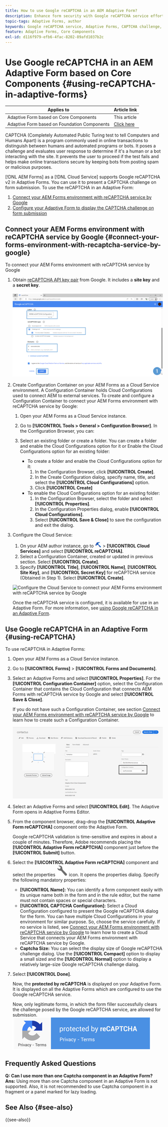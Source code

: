 ```yaml
---
title: How to use Google reCAPTCHA in an AEM Adaptive Form?
description: Enhance form security with Google reCAPTCHA service effortlessly. Step-by-step guide inside!
topic-tags: Adaptive Forms, author
keywords: Google reCAPTCHA service, Adaptive Forms, CAPTCHA challenge, Bot prevention, Core Components, Form submission security, Form spam prevention
feature: Adaptive Forms, Core Components
exl-id: d116f979-efb6-4fac-8202-89afd1037b2c
---
```

# Use Google reCAPTCHA in an AEM Adaptive Form based on Core Components {#using-reCAPTCHA-in-adaptive-forms}

| Applies to | Article link |
| -------- | ---------------------------- |
|  Adaptive Form based on Core Components   | This article  |
|  Adaptive Form based on Foundation Components | [Click here](/help/forms/captcha-adaptive-forms.md) |

CAPTCHA (Completely Automated Public Turing test to tell Computers and Humans Apart) is a program commonly used in online transactions to distinguish between humans and automated programs or bots. It poses a challenge and evaluates user response to determine if it's a human or a bot interacting with the site. It prevents the user to proceed if the test fails and helps make online transactions secure by keeping bots from posting spam or malicious purposes. 

[!DNL AEM Forms] as a [!DNL Cloud Service] supports Google reCAPTCHA v2 in Adaptive Forms. You can use it to present a CAPTCHA challenge on form submission. To use the reCAPTCHA in an Adaptive Form:

1. [Connect your AEM Forms environment with reCAPTCHA service by Google](#connect-your-forms-environment-with-recaptcha-service-by-google)
1. [Configure your Adaptive Form to display the CAPTCHA challenge on form submission](#using-reCAPTCHA)

## Connect your AEM Forms environment with reCAPTCHA service by Google {#connect-your-forms-environment-with-recaptcha-service-by-google}

To connect your AEM Forms environment with reCAPTCHA service by Google 

1. Obtain [reCAPTCHA API key pair](https://www.google.com/recaptcha/admin) from Google. It includes a **site key** and a **secret key**.

    ![Create Google reCAPTCHA configuration of Google's website to obtain reCAPTCHA Keys](/help/forms/assets/google-captcha.gif)
1. Create Configuration Container on your AEM Forms as a Cloud Service environment. A Configuration Container holds Cloud Configurations used to connect AEM to external services. To create and configure a Configuration Container to connect your AEM Forms environment with reCAPTCHA service by Google:   
    1. Open your AEM Forms as a Cloud Service instance. 
    1. Go to **[!UICONTROL Tools > General > Configuration Browser]**. In the Configuration Browser, you can: 
    1. Select an existing folder or create a folder. You can create a folder and enable the Cloud Configurations option for it or Enable the Cloud Configurations option for an existing folder: 

        * To create a folder and enable the Cloud Configurations option for it: 
            1. In the Configuration Browser, click **[!UICONTROL Create]**. 
            1. In the Create Configuration dialog, specify name, title, and select the **[!UICONTROL Cloud Configurations]** option. 
            1. Click **[!UICONTROL Create]**
        * To enable the Cloud Configurations option for an existing folder: 
            1. In the Configuration Browser, select the folder and select **[!UICONTROL Properties]**.
            1. In the Configuration Properties dialog, enable **[!UICONTROL Cloud Configurations]**.
            1. Select **[!UICONTROL Save & Close]** to save the configuration and exit the dialog.

1. Configure the Cloud Service: 
    1. On your AEM author instance, go to ![tools-1](assets/tools-1.png) &gt; **[!UICONTROL Cloud Services]** and select **[!UICONTROL reCAPTCHA]**.
    1. Select a Configuration Container, created or updated in previous section. Select **[!UICONTROL Create]**.
    1. Specify **[!UICONTROL Title]**, **[!UICONTROL Name]**, **[!UICONTROL Site Key]**, and **[!UICONTROL Secret Key]** for reCAPTCHA service (Obtained in Step 1). Select **[!UICONTROL Create]**.

    ![Configure the Cloud Service to connect your AEM Forms environment with reCAPTCHA service by Google](/help/forms/assets/captcha-configuration.gif)
    
   Once the reCAPTCHA service is configured, it is available for use in an Adaptive Form. For more information, see [using Google reCAPTCHA in an Adaptive Form](#using-reCAPTCHA).

## Use Google reCAPTCHA in an Adaptive Form {#using-reCAPTCHA}

To use reCAPTCHA in Adaptive Forms:

1. Open your AEM Forms as a Cloud Service instance. 
1. Go to **[!UICONTROL Forms]** > **[!UICONTROL Forms and Documents]**.  
1. Select an Adaptive Forms and select **[!UICONTROL Properties]**. For the **[!UICONTROL Configuration Container]** option, select the Configuration Container that contains the Cloud Configuration that connects AEM Forms with reCAPTCHA service by Google and select **[!UICONTROL Save & Close]**. 

    If you do not have such a Configuration Container, see section [Connect your AEM Forms environment with reCAPTCHA service by Google](#connect-your-forms-environment-with-recaptcha-service-by-google) to learn how to create such a Configuration Container.

    ![Select Configuration Container](/help/forms/assets/captcha-properties.png)

1. Select an Adaptive Forms and select **[!UICONTROL Edit]**. The Adaptive Form opens in Adaptive Forms Editor. 
1. From the component browser, drag-drop the **[!UICONTROL Adaptive Form reCAPTCHA]** component onto the Adaptive Form. 

     Google reCAPTCHA validation is time-sensitive and expires in about a couple of minutes. Therefore, Adobe recommends placing the **[!UICONTROL Adaptive Form reCAPTCHA]** component just before the **[!UICONTROL Submit]** button.

1. Select the **[!UICONTROL Adaptive Form reCAPTCHA]** component and select the properties ![Properties icon](assets/configure-icon.svg) icon. It opens the properties dialog. Specify the following mandatory properties: 
    * **[!UICONTROL Name]:** You can identify a form component easily with its unique name both in the form and in the rule editor, but the name must not contain spaces or special characters. 
    * **[!UICONTROL CAPTCHA Configuration]:** Select a Cloud Configuration configured to present the Google reCAPTCHA dialog for the form. You can have multiple Cloud Configurations in your environment for similar purpose. So, choose the service carefully. If no service is listed, see [Connect your AEM Forms environment with reCAPTCHA service by Google](#connect-your-forms-environment-with-recaptcha-service-by-google) to learn how to create a Cloud Service that connects your AEM Forms environment with reCAPTCHA service by Google.  
    * **Captcha Size:** You can select the display size of Google reCAPTCHA challenge dialog. Use the **[!UICONTROL Compact]** option to display a small sized and the **[!UICONTROL Normal]** option to display a relatively large-size Google reCAPTCHA challenge dialog.

1. Select **[!UICONTROL Done]**. 

    Now, the **protected by reCAPTCHA** is displayed on your Adaptive Form. It is displayed on all the Adaptive Forms which are configured to use the Google reCAPTCHA service. 
    
    Now, only legitimate forms, in which the form filler successfully clears the challenge posed by the Google reCAPTCHA service, are allowed for submission.
    ![Google protected by reCAPTCHA badge](/help/forms/assets/google-recaptcha-v2.png)

<!--
### Show or hide CAPTCHA component based on rules {#show-hide-captcha}

You can select to show or hide the CAPTCHA component based on rules that you apply on a component in an Adaptive Form. Select the component, select ![edit rules](assets/edit-rules-icon.svg), and select **[!UICONTROL Create]** to create a rule. For more information on creating rules, see [Rule Editor](rule-editor.md).

For example, the CAPTCHA component must display in an Adaptive Form only if the Currency Value field in the form has a value of more than 25000.

Select the **[!UICONTROL Currency Value]** field in the form and create the following rules:

![Show or hide rules](assets/rules-show-hide-captcha.png)

   >[!NOTE]
   >
   > When you select a reCAPTCHA v2 configuration and the size is set to [!UICONTROL Invisible], the show/hide option remains disabled.

   -->

## Frequently Asked Questions

**Q: Can I use more than one Captcha component in an Adaptive Form?**
**Ans:** Using more than one Captcha component in an Adaptive Form is not supported. Also, it is not recommended to use Captcha component in a fragment or a panel marked for lazy loading.

## See Also {#see-also}

{{see-also}}